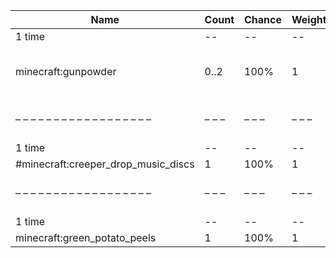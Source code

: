 | Name                                | Count | Chance | Weight | Comment                                       |
| ----------------------------------- | ----- | ------ | ------ | --------------------------------------------- |
| 1 time                              |    -- |     -- |     -- |                                               |
| minecraft:gunpowder                 |  0..2 |   100% |      1 | add drop: 0..1 * level {enchantment: looting} |
| – – – – – – – – – – – – – – – – – – | – – – | – – –  | – – –  | – – – – – – – – – – – – – – – – – – – – – – – |
| 1 time                              |    -- |     -- |     -- |                                               |
| #minecraft:creeper_drop_music_discs |     1 |   100% |      1 |                                               |
| – – – – – – – – – – – – – – – – – – | – – – | – – –  | – – –  | – – – – – – – – – – – – – – – – – – – – – – – |
| 1 time                              |    -- |     -- |     -- |                                               |
| minecraft:green_potato_peels        |     1 |   100% |      1 |                                               |